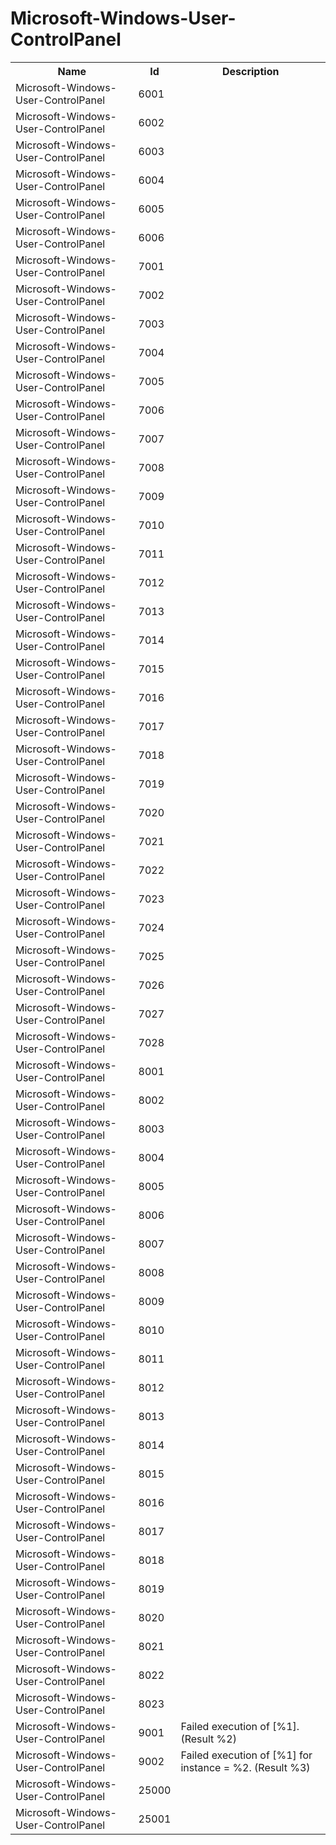 # Microsoft-Windows-User-ControlPanel

<table>
<colgroup><col/><col/><col/></colgroup>
<tr><th>Name</th><th>Id</th><th>Description</th></tr>
<tr><td>Microsoft-Windows-User-ControlPanel</td><td>6001</td><td></td></tr>
<tr><td>Microsoft-Windows-User-ControlPanel</td><td>6002</td><td></td></tr>
<tr><td>Microsoft-Windows-User-ControlPanel</td><td>6003</td><td></td></tr>
<tr><td>Microsoft-Windows-User-ControlPanel</td><td>6004</td><td></td></tr>
<tr><td>Microsoft-Windows-User-ControlPanel</td><td>6005</td><td></td></tr>
<tr><td>Microsoft-Windows-User-ControlPanel</td><td>6006</td><td></td></tr>
<tr><td>Microsoft-Windows-User-ControlPanel</td><td>7001</td><td></td></tr>
<tr><td>Microsoft-Windows-User-ControlPanel</td><td>7002</td><td></td></tr>
<tr><td>Microsoft-Windows-User-ControlPanel</td><td>7003</td><td></td></tr>
<tr><td>Microsoft-Windows-User-ControlPanel</td><td>7004</td><td></td></tr>
<tr><td>Microsoft-Windows-User-ControlPanel</td><td>7005</td><td></td></tr>
<tr><td>Microsoft-Windows-User-ControlPanel</td><td>7006</td><td></td></tr>
<tr><td>Microsoft-Windows-User-ControlPanel</td><td>7007</td><td></td></tr>
<tr><td>Microsoft-Windows-User-ControlPanel</td><td>7008</td><td></td></tr>
<tr><td>Microsoft-Windows-User-ControlPanel</td><td>7009</td><td></td></tr>
<tr><td>Microsoft-Windows-User-ControlPanel</td><td>7010</td><td></td></tr>
<tr><td>Microsoft-Windows-User-ControlPanel</td><td>7011</td><td></td></tr>
<tr><td>Microsoft-Windows-User-ControlPanel</td><td>7012</td><td></td></tr>
<tr><td>Microsoft-Windows-User-ControlPanel</td><td>7013</td><td></td></tr>
<tr><td>Microsoft-Windows-User-ControlPanel</td><td>7014</td><td></td></tr>
<tr><td>Microsoft-Windows-User-ControlPanel</td><td>7015</td><td></td></tr>
<tr><td>Microsoft-Windows-User-ControlPanel</td><td>7016</td><td></td></tr>
<tr><td>Microsoft-Windows-User-ControlPanel</td><td>7017</td><td></td></tr>
<tr><td>Microsoft-Windows-User-ControlPanel</td><td>7018</td><td></td></tr>
<tr><td>Microsoft-Windows-User-ControlPanel</td><td>7019</td><td></td></tr>
<tr><td>Microsoft-Windows-User-ControlPanel</td><td>7020</td><td></td></tr>
<tr><td>Microsoft-Windows-User-ControlPanel</td><td>7021</td><td></td></tr>
<tr><td>Microsoft-Windows-User-ControlPanel</td><td>7022</td><td></td></tr>
<tr><td>Microsoft-Windows-User-ControlPanel</td><td>7023</td><td></td></tr>
<tr><td>Microsoft-Windows-User-ControlPanel</td><td>7024</td><td></td></tr>
<tr><td>Microsoft-Windows-User-ControlPanel</td><td>7025</td><td></td></tr>
<tr><td>Microsoft-Windows-User-ControlPanel</td><td>7026</td><td></td></tr>
<tr><td>Microsoft-Windows-User-ControlPanel</td><td>7027</td><td></td></tr>
<tr><td>Microsoft-Windows-User-ControlPanel</td><td>7028</td><td></td></tr>
<tr><td>Microsoft-Windows-User-ControlPanel</td><td>8001</td><td></td></tr>
<tr><td>Microsoft-Windows-User-ControlPanel</td><td>8002</td><td></td></tr>
<tr><td>Microsoft-Windows-User-ControlPanel</td><td>8003</td><td></td></tr>
<tr><td>Microsoft-Windows-User-ControlPanel</td><td>8004</td><td></td></tr>
<tr><td>Microsoft-Windows-User-ControlPanel</td><td>8005</td><td></td></tr>
<tr><td>Microsoft-Windows-User-ControlPanel</td><td>8006</td><td></td></tr>
<tr><td>Microsoft-Windows-User-ControlPanel</td><td>8007</td><td></td></tr>
<tr><td>Microsoft-Windows-User-ControlPanel</td><td>8008</td><td></td></tr>
<tr><td>Microsoft-Windows-User-ControlPanel</td><td>8009</td><td></td></tr>
<tr><td>Microsoft-Windows-User-ControlPanel</td><td>8010</td><td></td></tr>
<tr><td>Microsoft-Windows-User-ControlPanel</td><td>8011</td><td></td></tr>
<tr><td>Microsoft-Windows-User-ControlPanel</td><td>8012</td><td></td></tr>
<tr><td>Microsoft-Windows-User-ControlPanel</td><td>8013</td><td></td></tr>
<tr><td>Microsoft-Windows-User-ControlPanel</td><td>8014</td><td></td></tr>
<tr><td>Microsoft-Windows-User-ControlPanel</td><td>8015</td><td></td></tr>
<tr><td>Microsoft-Windows-User-ControlPanel</td><td>8016</td><td></td></tr>
<tr><td>Microsoft-Windows-User-ControlPanel</td><td>8017</td><td></td></tr>
<tr><td>Microsoft-Windows-User-ControlPanel</td><td>8018</td><td></td></tr>
<tr><td>Microsoft-Windows-User-ControlPanel</td><td>8019</td><td></td></tr>
<tr><td>Microsoft-Windows-User-ControlPanel</td><td>8020</td><td></td></tr>
<tr><td>Microsoft-Windows-User-ControlPanel</td><td>8021</td><td></td></tr>
<tr><td>Microsoft-Windows-User-ControlPanel</td><td>8022</td><td></td></tr>
<tr><td>Microsoft-Windows-User-ControlPanel</td><td>8023</td><td></td></tr>
<tr><td>Microsoft-Windows-User-ControlPanel</td><td>9001</td><td>Failed execution of [%1]. (Result %2)</td></tr>
<tr><td>Microsoft-Windows-User-ControlPanel</td><td>9002</td><td>Failed execution of [%1] for instance = %2. (Result %3)</td></tr>
<tr><td>Microsoft-Windows-User-ControlPanel</td><td>25000</td><td></td></tr>
<tr><td>Microsoft-Windows-User-ControlPanel</td><td>25001</td><td></td></tr>
</table>
